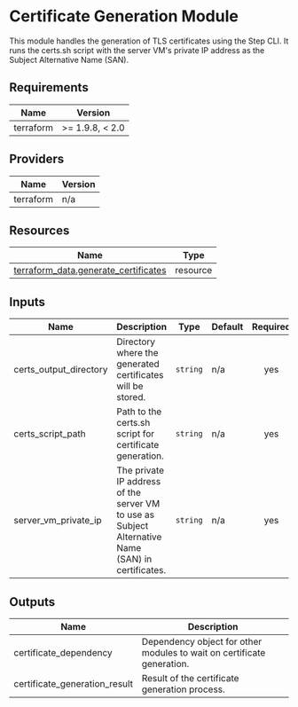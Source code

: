 <!-- BEGIN_TF_DOCS -->
<!-- markdown-table-prettify-ignore-start -->
# Certificate Generation Module

This module handles the generation of TLS certificates using the Step CLI.
It runs the certs.sh script with the server VM's private IP address as the Subject Alternative Name (SAN).

## Requirements

| Name | Version |
|------|---------|
| terraform | >= 1.9.8, < 2.0 |

## Providers

| Name | Version |
|------|---------|
| terraform | n/a |

## Resources

| Name | Type |
|------|------|
| [terraform_data.generate_certificates](https://registry.terraform.io/providers/hashicorp/terraform/latest/docs/resources/data) | resource |

## Inputs

| Name | Description | Type | Default | Required |
|------|-------------|------|---------|:--------:|
| certs\_output\_directory | Directory where the generated certificates will be stored. | `string` | n/a | yes |
| certs\_script\_path | Path to the certs.sh script for certificate generation. | `string` | n/a | yes |
| server\_vm\_private\_ip | The private IP address of the server VM to use as Subject Alternative Name (SAN) in certificates. | `string` | n/a | yes |

## Outputs

| Name | Description |
|------|-------------|
| certificate\_dependency | Dependency object for other modules to wait on certificate generation. |
| certificate\_generation\_result | Result of the certificate generation process. |
<!-- markdown-table-prettify-ignore-end -->
<!-- END_TF_DOCS -->
